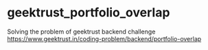# geektrust_portfolio_overlap
Solving the problem of geektrust backend challenge https://www.geektrust.in/coding-problem/backend/portfolio-overlap
